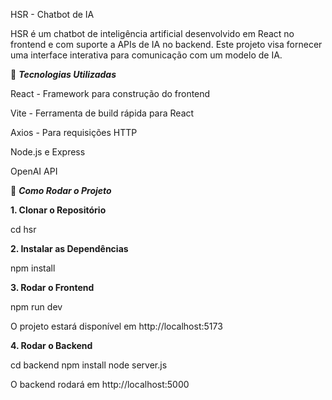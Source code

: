 HSR - Chatbot de IA

HSR é um chatbot de inteligência artificial desenvolvido em React no frontend e com suporte a APIs de IA no backend. Este projeto visa fornecer uma interface interativa para comunicação com um modelo de IA.


🚀 ***Tecnologias Utilizadas***

React - Framework para construção do frontend

Vite - Ferramenta de build rápida para React

Axios - Para requisições HTTP

Node.js e Express

OpenAI API 


🔧 ***Como Rodar o Projeto***

**1. Clonar o Repositório**

cd hsr

**2. Instalar as Dependências**

npm install

**3. Rodar o Frontend**

npm run dev

O projeto estará disponível em http://localhost:5173

**4. Rodar o Backend**

cd backend
npm install
node server.js

O backend rodará em http://localhost:5000
